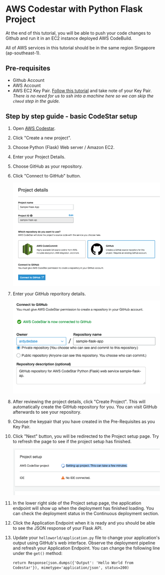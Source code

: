 # AWS Codestar with Python Flask Project

At the end of this tutorial, you will be able to push your code changes to Github and run it in an EC2 instance deployed AWS CodeBuild.

All of AWS services in this tutorial should be in the same region Singapore (ap-southeast-1).

## Pre-requisites
- Github Account
- AWS Account
- AWS EC2 Key Pair. [Follow this tutorial](https://docs.aws.amazon.com/AWSEC2/latest/UserGuide/ec2-key-pairs.html#having-ec2-create-your-key-pair) and take note of your Key Pair. *There is no need for us to ssh into a machine here so we can skip the `chmod` step in the guide.*

## Step by step guide - basic CodeStar setup

1. Open [AWS Codestar](https://console.aws.amazon.com/codestar/home).

1. Click "Create a new project".

1. Choose Python (Flask) Web server / Amazon EC2.

1. Enter your Project Details.

1. Choose GitHub as your repository.

1. Click "Connect to GitHub" button.

    ![CodeStar Project Details](screens/codestar-project-details.png "CodeStar Project Details")

1. Enter your GitHub reporitory details.

    ![GitHub repository details](screens/codestar-github-connect.png "GitHub repository details")

1. After reviewing the project details, click "Create Project". This will automatically create the GitHub repository for you. You can visit GitHub afterwards to see your repository.

1. Choose the keypair that you have created in the Pre-Requisites as you Key Pair.

1. Click "Next" button, you will be redirected to the Project setup page. Try to refresh the page to see if the project setup has finished.

    ![Project loading](screens/setup-loading.png "Project loading")

1. In the lower right side of the Project setup page, the application endpoint will show up when the deployment has finished loading. You can check the deployment status in the Continuous deployment section.

1. Click the Application Endpoint when it is ready and you should be able to see the JSON response of your Flask API.

1. Update your `helloworld/application.py` file to change your application's output using GitHub's web interface. Observe the deployment pipeline and refresh your Application Endpoint. You can change the following line under the `get()` method:

    ```
    return Response(json.dumps({'Output': 'Hello World from Codestar'}), mimetype='application/json', status=200)
    ```

